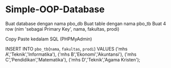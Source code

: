 # Simple-OOP-Database

Buat database dengan nama pbo_db
Buat table dengan nama pbo_tb
Buat 4 row (nim 'sebagai Primary Key', nama, fakultas, prodi)


Copy Paste kedalam SQL (PHPMyAdmin)

INSERT INTO `pbo_tb`(`nama`, `fakultas`, `prodi`) 
			VALUES ('mhs A','Teknik','Informatika'),
            ('mhs B','Ekonomi','Akuntansi'),
            ('mhs C','Pendidikan','Matematika'),
            ('mhs D','Teknik','Agama Kristen');
